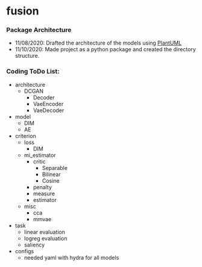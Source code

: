 # fusion

### Package Architecture

- 11/08/2020: Drafted the architecture of the models using [PlantUML](https://plantuml.com/)
- 11/10/2020: Made project as a python package and created the directory structure.


### Coding ToDo List:
- architecture
  - DCGAN 
    - Decoder
    - VaeEncoder
    - VaeDecoder
- model
  - DIM
  - AE
- criterion
  - loss
    - DIM
  - mi_estimator
    - critic
      - Separable
      - Bilinear
      - Cosine
    - penalty
    - measure
    - estimator
  - misc
    - cca
    - mmvae
- task
  - linear evaluation
  - logreg evaluation
  - saliency
- configs
  - needed yaml with hydra for all models
  